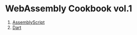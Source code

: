 # WebAssembly Cookbook vol.1

1. [AssemblyScript](./AssemblyScript/README.md)
2. [Dart](./Dart/README.md)
